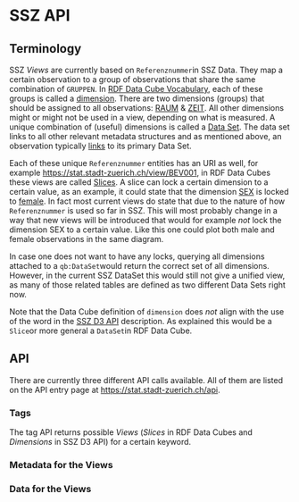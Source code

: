 # SSZ API

## Terminology

SSZ _Views_ are currently based on `Referenznummer`in SSZ Data. They map a certain observation to a group of observations that share the same combination of `GRUPPEN`. In [RDF Data Cube Vocabulary](https://www.w3.org/TR/vocab-data-cube/), each of these groups is called a [dimension](https://www.w3.org/TR/vocab-data-cube/#dsd-dimensions). There are two dimensions (groups) that should be assigned to all observations: [RAUM](https://ld.stadt-zuerich.ch/statistics/property/RAUM) & [ZEIT](https://ld.stadt-zuerich.ch/statistics/property/ZEIT). All other dimensions might or might not be used in a view, depending on what is measured. A unique combination of (useful) dimensions is called a [Data Set](https://www.w3.org/TR/vocab-data-cube/#cubes-model-datasets). The data set links to all other relevant metadata structures and as mentioned above, an observation typically [links](https://www.w3.org/TR/vocab-data-cube/#ref_qb_dataSet_LC) to its primary Data Set.

Each of these unique `Referenznummer` entities has an URI as well, for example https://stat.stadt-zuerich.ch/view/BEV001, in RDF Data Cubes these views are called [Slices](https://www.w3.org/TR/vocab-data-cube/#cubes-slices). A slice can lock a certain dimension to a certain value, as an example, it could state that the dimension [SEX](https://ld.stadt-zuerich.ch/statistics/property/SEX) is locked to [female](https://ld.stadt-zuerich.ch/statistics/code/SEX0002). In fact most current views do state that due to the nature of how `Referenznummer` is used so far in SSZ. This will most probably change in a way that new views will be introduced that would for example _not_ lock the dimension SEX to a certain value. Like this one could plot both male and female observations in the same diagram.

In case one does not want to have any locks, querying all dimensions attached to a `qb:DataSet`would return the correct set of all dimensions. However, in the current SSZ DataSet this would still not give a unified view, as many of those related tables are defined as two different Data Sets right now.

Note that the Data Cube definition of `dimension` does _not_ align with the use of the word in the [SSZ D3 API](https://sszvis-components.netlify.com/#/api-specs?a=dimensions-all-possible-subsets) description. As explained this would be a `Slice`or more general a `DataSet`in RDF Data Cube.

## API

There are currently three different API calls available. All of them are listed on the API entry page at https://stat.stadt-zuerich.ch/api.

### Tags

The tag API returns possible *Views* (*Slices* in RDF Data Cubes and *Dimensions* in SSZ D3 API) for a certain keyword.

### Metadata for the Views



### Data for the Views





